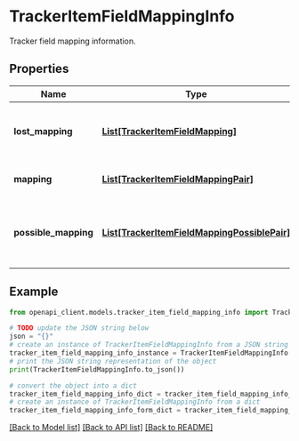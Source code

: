 # TrackerItemFieldMappingInfo

Tracker field mapping information.

## Properties

Name | Type | Description | Notes
------------ | ------------- | ------------- | -------------
**lost_mapping** | [**List[TrackerItemFieldMapping]**](TrackerItemFieldMapping.md) | No mappable field exists, these fields will be lost | [optional] 
**mapping** | [**List[TrackerItemFieldMappingPair]**](TrackerItemFieldMappingPair.md) | Direct mappable fields | [optional] 
**possible_mapping** | [**List[TrackerItemFieldMappingPossiblePair]**](TrackerItemFieldMappingPossiblePair.md) | Not direct mappable fields, but possible mapping exist | [optional] 

## Example

```python
from openapi_client.models.tracker_item_field_mapping_info import TrackerItemFieldMappingInfo

# TODO update the JSON string below
json = "{}"
# create an instance of TrackerItemFieldMappingInfo from a JSON string
tracker_item_field_mapping_info_instance = TrackerItemFieldMappingInfo.from_json(json)
# print the JSON string representation of the object
print(TrackerItemFieldMappingInfo.to_json())

# convert the object into a dict
tracker_item_field_mapping_info_dict = tracker_item_field_mapping_info_instance.to_dict()
# create an instance of TrackerItemFieldMappingInfo from a dict
tracker_item_field_mapping_info_form_dict = tracker_item_field_mapping_info.from_dict(tracker_item_field_mapping_info_dict)
```
[[Back to Model list]](../README.md#documentation-for-models) [[Back to API list]](../README.md#documentation-for-api-endpoints) [[Back to README]](../README.md)


